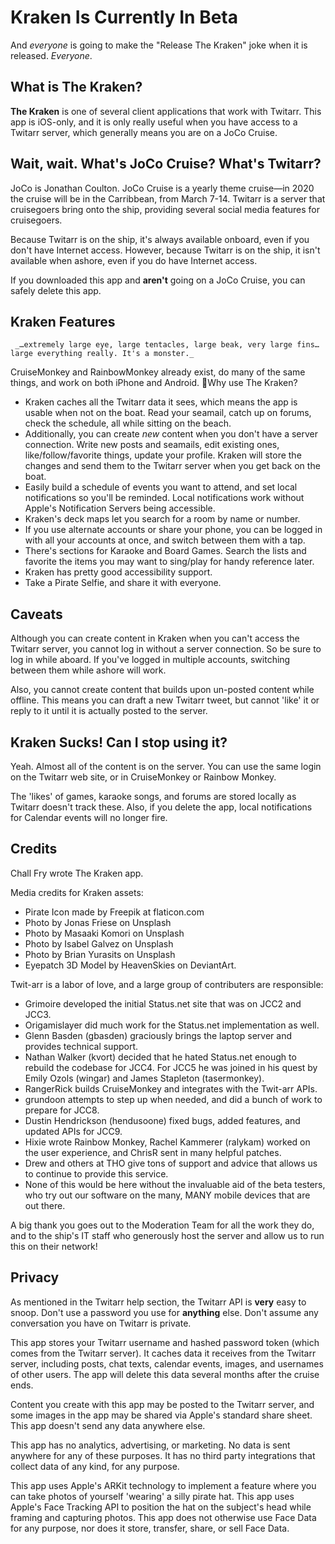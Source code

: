 # Kraken Is Currently In Beta #

And _everyone_ is going to make the "Release The Kraken" joke when it is released. _Everyone_.

## What is The Kraken? ##

**The Kraken** is one of several client applications that work with Twitarr. This app is iOS-only, and it is only really useful when you have access to a Twitarr server, which generally means you are on a JoCo Cruise. 

## Wait, wait. What's JoCo Cruise? What's Twitarr? ##

JoCo is Jonathan Coulton. JoCo Cruise is a yearly theme cruise—in 2020 the cruise will be in the Carribbean, from March 7-14. Twitarr is a server that cruisegoers bring onto the ship, providing several social media features for cruisegoers.

Because Twitarr is on the ship, it's always available onboard, even if you don't have Internet access. However, because Twitarr is on the ship, it isn't available when ashore, even if you do have Internet access.

If you downloaded this app and **aren't** going on a JoCo Cruise, you can safely delete this app.

## Kraken Features ##

	 _…extremely large eye, large tentacles, large beak, very large fins…large everything really. It's a monster._

CruiseMonkey and RainbowMonkey already exist, do many of the same things, and work on both iPhone and Android. Why use The Kraken?

 - Kraken caches all the Twitarr data it sees, which means the app is usable when not on the boat. Read your seamail, catch up on forums, check the schedule, all while sitting on the beach.
 - Additionally, you can create _new_ content when you don't have a server connection. Write new posts and seamails, edit existing ones, like/follow/favorite things, update your profile. Kraken will store the changes and send them to the Twitarr server when you get back on the boat.
 - Easily build a schedule of events you want to attend, and set local notifications so you'll be reminded. Local notifications work without Apple's Notification Servers being accessible.
 - Kraken's deck maps let you search for a room by name or number.
 - If you use alternate accounts or share your phone, you can be logged in with all your accounts at once, and switch between them with a tap.
 - There's sections for Karaoke and Board Games. Search the lists and favorite the items you may want to sing/play for handy reference later.
 - Kraken has pretty good accessibility support.
 - Take a Pirate Selfie, and share it with everyone.

## Caveats ##

Although you can create content in Kraken when you can't access the Twitarr server, you cannot log in without a server connection. So be sure to log in while aboard. If you've logged in multiple accounts, switching between them while ashore will work.

Also, you cannot create content that builds upon un-posted content while offline. This means you can draft a new Twitarr tweet, but cannot 'like' it or reply to it until it is actually posted to the server.

## Kraken Sucks! Can I stop using it? ##

Yeah. Almost all of the content is on the server. You can use the same login on the Twitarr web site, or in CruiseMonkey or Rainbow Monkey. 

The 'likes' of games, karaoke songs, and forums are stored locally as Twitarr doesn't track these. Also, if you delete the app, local notifications for Calendar events will no longer fire.

## Credits ##

Chall Fry wrote The Kraken app.

Media credits for Kraken assets:
 - Pirate Icon made by Freepik at flaticon.com
 - Photo by Jonas Friese on Unsplash
 - Photo by Masaaki Komori on Unsplash
 - Photo by Isabel Galvez on Unsplash
 - Photo by Brian Yurasits on Unsplash
 - Eyepatch 3D Model by HeavenSkies on DeviantArt.


Twit-arr is a labor of love, and a large group of contributers are responsible:
 - Grimoire developed the initial Status.net site that was on JCC2 and JCC3.
 - Origamislayer did much work for the Status.net implementation as well.
 - Glenn Basden (gbasden) graciously brings the laptop server and provides technical support.
 - Nathan Walker (kvort) decided that he hated Status.net enough to rebuild the codebase for JCC4. For JCC5 he was joined in his quest by Emily Ozols (wingar) and James Stapleton (tasermonkey).
 - RangerRick builds CruiseMonkey and integrates with the Twit-arr APIs.
 - grundoon attempts to step up when needed, and did a bunch of work to prepare for JCC8.
 - Dustin Hendrickson (hendusoone) fixed bugs, added features, and updated APIs for JCC9.
 - Hixie wrote Rainbow Monkey, Rachel Kammerer (ralykam) worked on the user experience, and ChrisR sent in many helpful patches.
 - Drew and others at THO give tons of support and advice that allows us to continue to provide this service.
 - None of this would be here without the invaluable aid of the beta testers, who try out our software on the many, MANY mobile devices that are out there.

A big thank you goes out to the Moderation Team for all the work they do, and to the ship's IT staff who generously host the server and allow us to run this on their network!

## Privacy ##

As mentioned in the Twitarr help section, the Twitarr API is **very** easy to snoop. Don't use a password you use for **anything** else. Don't assume any conversation you have on Twitarr is private.

This app stores your Twitarr username and hashed password token (which comes from the Twitarr server). It caches data it receives from the Twitarr server, including posts, chat texts, calendar events, images, and usernames of other users. The app will delete this data several months after the cruise ends.

Content you create with this app may be posted to the Twitarr server, and some images in the app may be shared via Apple's standard share sheet. This app doesn't send any data anywhere else.

This app has no analytics, advertising, or marketing. No data is sent anywhere for any of these purposes. It has no third party integrations that collect data of any kind, for any purpose.

This app uses Apple's ARKit technology to implement a feature where you can take photos of yourself 'wearing' a silly pirate hat. This app uses Apple's Face Tracking API to position the hat on the subject's head while framing and capturing photos. This app does not otherwise use Face Data for any purpose, nor does it store, transfer, share, or sell Face Data.
